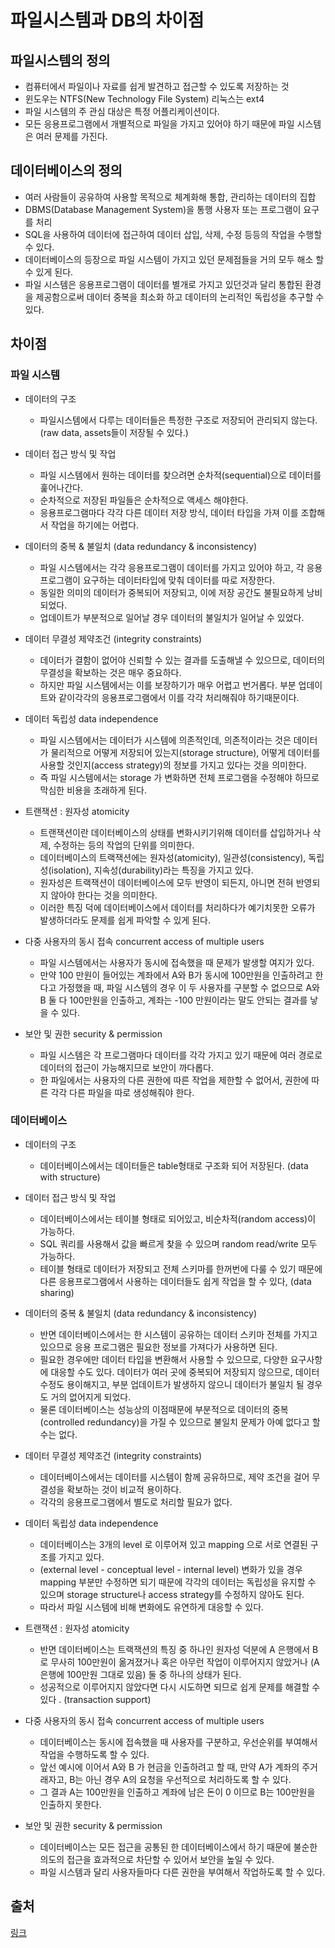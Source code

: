 # 파일시스템과 DB의 차이점

## 파일시스템의 정의

- 컴퓨터에서 파일이나 자료를 쉽게 발견하고 접근할 수 있도록 저장하는 것
- 윈도우는 NTFS(New Technology File System) 리눅스는 ext4
- 파일 시스템의 주 관심 대상은 특정 어플리케이션이다.
- 모든 응용프로그램에서 개별적으로 파일을 가지고 있어야 하기 때문에 파일 시스템은 여러 문제를 가진다.

## 데이터베이스의 정의

- 여러 사람들이 공유하여 사용할 목적으로 체계화해 통합, 관리하는 데이터의 집합
- DBMS(Database Management System)을 통행 사용자 또는 프로그램이 요구를 처리
- SQL을 사용하여 데이터에 접근하여 데이터 삽입, 삭제, 수정 등등의 작업을 수행할 수 있다.
- 데이터베이스의 등장으로 파일 시스템이 가지고 있던 문제점들을 거의 모두 해소 할 수 있게 된다.
- 파일 시스템은 응용프로그램이 데이터를 별개로 가지고 있던것과 달리 통합된 환경을 제공함으로써 데이터 중복을 최소화 하고 데이터의 논리적인 독립성을 추구할 수 있다.

## 차이점

### 파일 시스템

- 데이터의 구조
  - 파일시스템에서 다루는 데이터들은 특정한 구조로 저장되어 관리되지 않는다. (raw data, assets들이 저장될 수 있다.)

- 데이터 접근 방식 및 작업
  - 파일 시스템에서 원하는 데이터를 찾으려면 순차적(sequential)으로 데이터를 훑어나간다.
  - 순차적으로 저장된 파일들은 순차적으로 액세스 해야한다.
  - 응용프로그램마다 각각 다른 데이터 저장 방식, 데이터 타입을 가져 이를 조합해서 작업을 하기에는 어렵다.

- 데이터의 중복 & 불일치 (data redundancy & inconsistency)
  - 파일 시스템에서는 각각 응용프로그램이 데이터를 가지고 있어야 하고, 각 응용프로그램이 요구하는 데이터타입에 맞춰 데이터를 따로 저장한다.
  - 동일한 의미의 데이터가 중복되어 저장되고, 이에 저장 공간도 불필요하게 낭비되었다.
  - 업데이트가 부분적으로 일어날 경우 데이터의 불일치가 일어날 수 있었다.

- 데이터 무결성 제약조건 (integrity constraints)
  - 데이터가 결함이 없어야 신뢰할 수 있는 결과를 도출해낼 수 있으므로, 데이터의 무결성을 확보하는 것은 매우 중요하다.
  - 하지만 파일 시스템에서는 이를 보장하기가 매우 어렵고 번거롭다. 부분 업데이트와 같이각각의 응용프로그램에서 이를 각각 처리해줘야 하기때문이다.

- 데이터 독립성 data independence
  - 파일 시스템에서는 데이터가 시스템에 의존적인데, 의존적이라는 것은 데이터가 물리적으로 어떻게 저장되어 있는지(storage structure), 어떻게 데이터를 사용할 것인지(access strategy)의 정보를 가지고 있다는 것을 의미한다.
  - 즉 파일 시스템에서는 storage 가 변화하면 전체 프로그램을 수정해야 하므로 막심한 비용을 초래하게 된다.

- 트랜잭션 : 원자성 atomicity
  - 트랜잭션이란 데이터베이스의 상태를 변화시키기위해 데이터를 삽입하거나 삭제, 수정하는 등의 작업의 단위를 의미한다.
  - 데이터베이스의 트랙잭션에는 원자성(atomicity), 일관성(consistency), 독립성(isolation), 지속성(durability)라는 특징을 가지고 있다.
  - 원자성은 트랙잭션이 데이터베이스에 모두 반영이 되든지, 아니면 전혀 반영되지 않아야 한다는 것을 의미한다.
  - 이러한 특징 덕에 데이터베이스에서 데이터를 처리하다가 예기치못한 오류가 발생하더라도 문제를 쉽게 파악할 수 있게 된다.

- 다중 사용자의 동시 접속 concurrent access of multiple users
  - 파일 시스템에서는 사용자가 동시에 접속했을 때 문제가 발생할 여지가 있다.
  - 만약 100 만원이 들어있는 계좌에서 A와 B가 동시에 100만원을 인출하려고 한다고 가정했을 때, 파일 시스템의 경우 이 두 사용자를 구분할 수 없으므로 A와 B 둘 다 100만원을 인출하고, 계좌는 -100 만원이라는 말도 안되는 결과를 낳을 수 있다.

- 보안 및 권한 security & permission
  - 파일 시스템은 각 프로그램마다 데이터를 각각 가지고 있기 때문에 여러 경로로 데이터의 접근이 가능해지므로 보안이 까다롭다.
  - 한 파일에서는 사용자의 다른 권한에 따른 작업을 제한할 수 없어서, 권한에 따른 각각 다른 파일을 따로 생성해줘야 한다.

### 데이터베이스

- 데이터의 구조
  - 데이터베이스에서는 데이터들은 table형태로 구조화 되어 저장된다. (data with structure)

- 데이터 접근 방식 및 작업
  - 데이터베이스에서는 테이블 형태로 되어있고, 비순차적(random access)이 가능하다.
  - SQL 쿼리를 사용해서 값을 빠르게 찾을 수 있으며 random read/write 모두 가능하다.
  - 테이블 형태로 데이터가 저장되고 전체 스키마를 한꺼번에 다룰 수 있기 때문에 다른 응용프로그램에서 사용하는 데이터들도 쉽게 작업을 할 수 있다, (data sharing)

- 데이터의 중복 & 불일치 (data redundancy & inconsistency)
  - 반면 데이터베이스에서는 한 시스템이 공유하는 데이터 스키마 전체를 가지고 있으므로 응용 프로그램은 필요한 정보를 가져다가 사용하면 된다.
  - 필요한 경우에만 데이터 타입을 변환해서 사용할 수 있으므로, 다양한 요구사항에 대응할 수도 있다. 데이터가 여러 곳에 중복되어 저장되지 않으므로, 데이터 수정도 용이해지고, 부분 업데이트가 발생하지 않으니 데이터가 불일치 될 경우도 거의 없어지게 되었다.
  - 물론 데이터베이스는 성능상의 이점때문에 부분적으로 데이터의 중복(controlled redundancy)을 가질 수 있으므로 불일치 문제가 아예 없다고 할 수는 없다.

- 데이터 무결성 제약조건 (integrity constraints)
  - 데이터베이스에서는 데이터를 시스템이 함께 공유하므로, 제약 조건을 걸어 무결성을 확보하는 것이 비교적 용이하다.
  - 각각의 응용프로그램에서 별도로 처리할 필요가 없다.

- 데이터 독립성 data independence
  - 데이터베이스는 3개의 level 로 이루어져 있고 mapping 으로 서로 연결된 구조를 가지고 있다.
  - (external level - conceptual level - internal level) 변화가 있을 경우 mapping 부분만 수정하면 되기 때문에 각각의 데이터는 독립성을 유지할 수 있으며 storage structure나 access strategy를 수정하지 않아도 된다.
  - 따라서 파일 시스템에 비해 변화에도 유연하게 대응할 수 있다.

- 트랜잭션 : 원자성 atomicity
  - 반면 데이터베이스는 트랙잭션의 특징 중 하나인 원자성 덕분에 A 은행에서 B로 무사히 100만원이 옮겨졌거나 혹은 아무런 작업이 이루어지지 않았거나 (A은행에 100만원 그대로 있음) 둘 중 하나의 상태가 된다.
  - 성공적으로 이루어지지 않았다면 다시 시도하면 되므로 쉽게 문제를 해결할 수 있다 . (transaction support)

- 다중 사용자의 동시 접속 concurrent access of multiple users
  - 데이터베이스는 동시에 접속했을 때 사용자를 구분하고, 우선순위를 부여해서 작업을 수행하도록 할 수 있다.
  - 앞선 예시에 이어서 A와 B 가 현금을 인출하려고 할 때, 만약 A가 계좌의 주거래자고, B는 아닌 경우 A의 요청을 우선적으로 처리하도록 할 수 있다.
  - 그 결과 A는 100만원을 인출하고 계좌에 남은 돈이 0 이므로 B는 100만원을 인출하지 못한다.

- 보안 및 권한 security & permission
  - 데이터베이스는 모든 접근을 공통된 한 데이터베이스에서 하기 때문에 불순한 의도의 접근을 효과적으로 차단할 수 있어서 보안을 높일 수 있다.
  - 파일 시스템과 달리 사용자들마다 다른 권한을 부여해서 작업하도록 할 수 있다.

## 출처

[링크](https://ychae-leah.tistory.com/209)